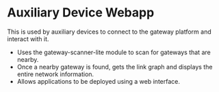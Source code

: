 # Auxiliary Device Webapp
This is used by auxiliary devices to connect to the gateway platform and interact with it.

* Uses the gateway-scanner-lite module to scan for gateways that are nearby.
* Once a nearby gateway is found, gets the link graph and displays the entire network information. 
* Allows applications to be deployed using a web interface.